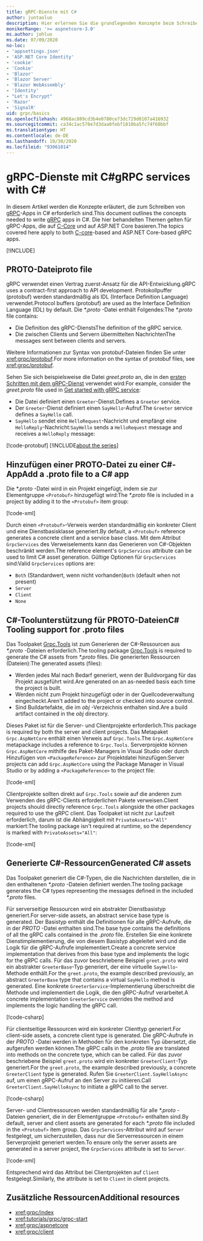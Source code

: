 ```yaml
---
title: gRPC-Dienste mit C#
author: juntaoluo
description: Hier erlernen Sie die grundlegenden Konzepte beim Schreiben von gRPC-Diensten mit C#.
monikerRange: '>= aspnetcore-3.0'
ms.author: johluo
ms.date: 07/09/2020
no-loc:
- 'appsettings.json'
- 'ASP.NET Core Identity'
- 'cookie'
- 'Cookie'
- 'Blazor'
- 'Blazor Server'
- 'Blazor WebAssembly'
- 'Identity'
- "Let's Encrypt"
- 'Razor'
- 'SignalR'
uid: grpc/basics
ms.openlocfilehash: 4968ac889cd3b4e0780ce73dc729d0107a416932
ms.sourcegitcommit: ca34c1ac578e7d3daa0febf1810ba5fc74f60bbf
ms.translationtype: HT
ms.contentlocale: de-DE
ms.lasthandoff: 10/30/2020
ms.locfileid: "93061014"
---
```

# <a name="grpc-services-with-c"></a><span data-ttu-id="c0d03-103">gRPC-Dienste mit C\#</span><span class="sxs-lookup"><span data-stu-id="c0d03-103">gRPC services with C\#</span></span>

<span data-ttu-id="c0d03-104">In diesem Artikel werden die Konzepte erläutert, die zum Schreiben von [gRPC](https://grpc.io/docs/guides/)-Apps in C# erforderlich sind.</span><span class="sxs-lookup"><span data-stu-id="c0d03-104">This document outlines the concepts needed to write [gRPC](https://grpc.io/docs/guides/) apps in C#.</span></span> <span data-ttu-id="c0d03-105">Die hier behandelten Themen gelten für gRPC-Apps, die auf [C-Core](https://grpc.io/blog/grpc-stacks) und auf ASP.NET Core basieren.</span><span class="sxs-lookup"><span data-stu-id="c0d03-105">The topics covered here apply to both [C-core](https://grpc.io/blog/grpc-stacks)-based and ASP.NET Core-based gRPC apps.</span></span>

[!INCLUDE[](~/includes/gRPCazure.md)]

## <a name="proto-file"></a><span data-ttu-id="c0d03-106">PROTO-Datei</span><span class="sxs-lookup"><span data-stu-id="c0d03-106">proto file</span></span>

<span data-ttu-id="c0d03-107">gRPC verwendet einen Vertrag zuerst-Ansatz für die API-Entwicklung.</span><span class="sxs-lookup"><span data-stu-id="c0d03-107">gRPC uses a contract-first approach to API development.</span></span> <span data-ttu-id="c0d03-108">Protokollpuffer (protobuf) werden standardmäßig als IDL (Interface Definition Language) verwendet.</span><span class="sxs-lookup"><span data-stu-id="c0d03-108">Protocol buffers (protobuf) are used as the Interface Definition Language (IDL) by default.</span></span> <span data-ttu-id="c0d03-109">Die *\*.proto* -Datei enthält Folgendes:</span><span class="sxs-lookup"><span data-stu-id="c0d03-109">The *\*.proto* file contains:</span></span>

* <span data-ttu-id="c0d03-110">Die Definition des gRPC-Diensts</span><span class="sxs-lookup"><span data-stu-id="c0d03-110">The definition of the gRPC service.</span></span>
* <span data-ttu-id="c0d03-111">Die zwischen Clients und Servern übermittelten Nachrichten</span><span class="sxs-lookup"><span data-stu-id="c0d03-111">The messages sent between clients and servers.</span></span>

<span data-ttu-id="c0d03-112">Weitere Informationen zur Syntax von protobuf-Dateien finden Sie unter <xref:grpc/protobuf>.</span><span class="sxs-lookup"><span data-stu-id="c0d03-112">For more information on the syntax of protobuf files, see <xref:grpc/protobuf>.</span></span>

<span data-ttu-id="c0d03-113">Sehen Sie sich beispielsweise die Datei *greet.proto* an, die in den [ersten Schritten mit dem gRPC-Dienst](xref:tutorials/grpc/grpc-start) verwendet wird:</span><span class="sxs-lookup"><span data-stu-id="c0d03-113">For example, consider the *greet.proto* file used in [Get started with gRPC service](xref:tutorials/grpc/grpc-start):</span></span>

* <span data-ttu-id="c0d03-114">Die Datei definiert einen `Greeter`-Dienst.</span><span class="sxs-lookup"><span data-stu-id="c0d03-114">Defines a `Greeter` service.</span></span>
* <span data-ttu-id="c0d03-115">Der `Greeter`-Dienst definiert einen `SayHello`-Aufruf.</span><span class="sxs-lookup"><span data-stu-id="c0d03-115">The `Greeter` service defines a `SayHello` call.</span></span>
* <span data-ttu-id="c0d03-116">`SayHello` sendet eine `HelloRequest`-Nachricht und empfängt eine `HelloReply`-Nachricht:</span><span class="sxs-lookup"><span data-stu-id="c0d03-116">`SayHello` sends a `HelloRequest` message and receives a `HelloReply` message:</span></span>

[!code-protobuf[](~/tutorials/grpc/grpc-start/sample/GrpcGreeter/Protos/greet.proto)]
[!INCLUDE[about the series](~/includes/code-comments-loc.md)]

## <a name="add-a-proto-file-to-a-c-app"></a><span data-ttu-id="c0d03-117">Hinzufügen einer PROTO-Datei zu einer C\#-App</span><span class="sxs-lookup"><span data-stu-id="c0d03-117">Add a .proto file to a C\# app</span></span>

<span data-ttu-id="c0d03-118">Die *\*.proto* -Datei wird in ein Projekt eingefügt, indem sie zur Elementgruppe `<Protobuf>` hinzugefügt wird:</span><span class="sxs-lookup"><span data-stu-id="c0d03-118">The *\*.proto* file is included in a project by adding it to the `<Protobuf>` item group:</span></span>

[!code-xml[](~/tutorials/grpc/grpc-start/sample/GrpcGreeter/GrpcGreeter.csproj?highlight=2&range=7-9)]

<span data-ttu-id="c0d03-119">Durch einen `<Protobuf>`-Verweis werden standardmäßig ein konkreter Client und eine Dienstbasisklasse generiert.</span><span class="sxs-lookup"><span data-stu-id="c0d03-119">By default, a `<Protobuf>` reference generates a concrete client and a service base class.</span></span> <span data-ttu-id="c0d03-120">Mit dem Attribut `GrpcServices` des Verweiselements kann das Generieren von C#-Objekten beschränkt werden.</span><span class="sxs-lookup"><span data-stu-id="c0d03-120">The reference element's `GrpcServices` attribute can be used to limit C# asset generation.</span></span> <span data-ttu-id="c0d03-121">Gültige Optionen für `GrpcServices` sind:</span><span class="sxs-lookup"><span data-stu-id="c0d03-121">Valid `GrpcServices` options are:</span></span>

* <span data-ttu-id="c0d03-122">`Both` (Standardwert, wenn nicht vorhanden)</span><span class="sxs-lookup"><span data-stu-id="c0d03-122">`Both` (default when not present)</span></span>
* `Server`
* `Client`
* `None`

## <a name="c-tooling-support-for-proto-files"></a><span data-ttu-id="c0d03-123">C#-Toolunterstützung für PROTO-Dateien</span><span class="sxs-lookup"><span data-stu-id="c0d03-123">C# Tooling support for .proto files</span></span>

<span data-ttu-id="c0d03-124">Das Toolpaket [Grpc.Tools](https://www.nuget.org/packages/Grpc.Tools/) ist zum Generieren der C#-Ressourcen aus *\*.proto* -Dateien erforderlich.</span><span class="sxs-lookup"><span data-stu-id="c0d03-124">The tooling package [Grpc.Tools](https://www.nuget.org/packages/Grpc.Tools/) is required to generate the C# assets from *\*.proto* files.</span></span> <span data-ttu-id="c0d03-125">Die generierten Ressourcen (Dateien):</span><span class="sxs-lookup"><span data-stu-id="c0d03-125">The generated assets (files):</span></span>

* <span data-ttu-id="c0d03-126">Werden jedes Mal nach Bedarf generiert, wenn der Buildvorgang für das Projekt ausgeführt wird.</span><span class="sxs-lookup"><span data-stu-id="c0d03-126">Are generated on an as-needed basis each time the project is built.</span></span>
* <span data-ttu-id="c0d03-127">Werden nicht zum Projekt hinzugefügt oder in der Quellcodeverwaltung eingecheckt.</span><span class="sxs-lookup"><span data-stu-id="c0d03-127">Aren't added to the project or checked into source control.</span></span>
* <span data-ttu-id="c0d03-128">Sind Buildartefakte, die im *obj* -Verzeichnis enthalten sind.</span><span class="sxs-lookup"><span data-stu-id="c0d03-128">Are a build artifact contained in the *obj* directory.</span></span>

<span data-ttu-id="c0d03-129">Dieses Paket ist für die Server- und Clientprojekte erforderlich.</span><span class="sxs-lookup"><span data-stu-id="c0d03-129">This package is required by both the server and client projects.</span></span> <span data-ttu-id="c0d03-130">Das Metapaket `Grpc.AspNetCore` enthält einen Verweis auf `Grpc.Tools`.</span><span class="sxs-lookup"><span data-stu-id="c0d03-130">The `Grpc.AspNetCore` metapackage includes a reference to `Grpc.Tools`.</span></span> <span data-ttu-id="c0d03-131">Serverprojekte können `Grpc.AspNetCore` mithilfe des Paket-Managers in Visual Studio oder durch Hinzufügen von `<PackageReference>` zur Projektdatei hinzufügen:</span><span class="sxs-lookup"><span data-stu-id="c0d03-131">Server projects can add `Grpc.AspNetCore` using the Package Manager in Visual Studio or by adding a `<PackageReference>` to the project file:</span></span>

[!code-xml[](~/tutorials/grpc/grpc-start/sample/GrpcGreeter/GrpcGreeter.csproj?highlight=1&range=12)]

<span data-ttu-id="c0d03-132">Clientprojekte sollten direkt auf `Grpc.Tools` sowie auf die anderen zum Verwenden des gRPC-Clients erforderlichen Pakete verweisen.</span><span class="sxs-lookup"><span data-stu-id="c0d03-132">Client projects should directly reference `Grpc.Tools` alongside the other packages required to use the gRPC client.</span></span> <span data-ttu-id="c0d03-133">Das Toolpaket ist nicht zur Laufzeit erforderlich, darum ist die Abhängigkeit mit `PrivateAssets="All"` markiert:</span><span class="sxs-lookup"><span data-stu-id="c0d03-133">The tooling package isn't required at runtime, so the dependency is marked with `PrivateAssets="All"`:</span></span>

[!code-xml[](~/tutorials/grpc/grpc-start/sample/GrpcGreeterClient/GrpcGreeterClient.csproj?highlight=3&range=9-11)]

## <a name="generated-c-assets"></a><span data-ttu-id="c0d03-134">Generierte C#-Ressourcen</span><span class="sxs-lookup"><span data-stu-id="c0d03-134">Generated C# assets</span></span>

<span data-ttu-id="c0d03-135">Das Toolpaket generiert die C#-Typen, die die Nachrichten darstellen, die in den enthaltenen *\*.proto* -Dateien definiert werden.</span><span class="sxs-lookup"><span data-stu-id="c0d03-135">The tooling package generates the C# types representing the messages defined in the included *\*.proto* files.</span></span>

<span data-ttu-id="c0d03-136">Für serverseitige Ressourcen wird ein abstrakter Dienstbasistyp generiert.</span><span class="sxs-lookup"><span data-stu-id="c0d03-136">For server-side assets, an abstract service base type is generated.</span></span> <span data-ttu-id="c0d03-137">Der Basistyp enthält die Definitionen für alle gRPC-Aufrufe, die in der *PROTO* -Datei enthalten sind.</span><span class="sxs-lookup"><span data-stu-id="c0d03-137">The base type contains the definitions of all the gRPC calls contained in the *.proto* file.</span></span> <span data-ttu-id="c0d03-138">Erstellen Sie eine konkrete Dienstimplementierung, die von diesem Basistyp abgeleitet wird und die Logik für die gRPC-Aufrufe implementiert.</span><span class="sxs-lookup"><span data-stu-id="c0d03-138">Create a concrete service implementation that derives from this base type and implements the logic for the gRPC calls.</span></span> <span data-ttu-id="c0d03-139">Für das zuvor beschriebene Beispiel `greet.proto` wird ein abstrakter `GreeterBase`-Typ generiert, der eine virtuelle `SayHello`-Methode enthält.</span><span class="sxs-lookup"><span data-stu-id="c0d03-139">For the `greet.proto`, the example described previously, an abstract `GreeterBase` type that contains a virtual `SayHello` method is generated.</span></span> <span data-ttu-id="c0d03-140">Eine konkrete `GreeterService`-Implementierung überschreibt die Methode und implementiert die Logik, die den gRPC-Aufruf verarbeitet.</span><span class="sxs-lookup"><span data-stu-id="c0d03-140">A concrete implementation `GreeterService` overrides the method and implements the logic handling the gRPC call.</span></span>

[!code-csharp[](~/tutorials/grpc/grpc-start/sample/GrpcGreeter/Services/GreeterService.cs?name=snippet)]

<span data-ttu-id="c0d03-141">Für clientseitige Ressourcen wird ein konkreter Clienttyp generiert.</span><span class="sxs-lookup"><span data-stu-id="c0d03-141">For client-side assets, a concrete client type is generated.</span></span> <span data-ttu-id="c0d03-142">Die gRPC-Aufrufe in der *PROTO* -Datei werden in Methoden für den konkreten Typ übersetzt, die aufgerufen werden können.</span><span class="sxs-lookup"><span data-stu-id="c0d03-142">The gRPC calls in the *.proto* file are translated into methods on the concrete type, which can be called.</span></span> <span data-ttu-id="c0d03-143">Für das zuvor beschriebene Beispiel `greet.proto` wird ein konkreter `GreeterClient`-Typ generiert.</span><span class="sxs-lookup"><span data-stu-id="c0d03-143">For the `greet.proto`, the example described previously, a concrete `GreeterClient` type is generated.</span></span> <span data-ttu-id="c0d03-144">Rufen Sie `GreeterClient.SayHelloAsync` auf, um einen gRPC-Aufruf an den Server zu initiieren.</span><span class="sxs-lookup"><span data-stu-id="c0d03-144">Call `GreeterClient.SayHelloAsync` to initiate a gRPC call to the server.</span></span>

[!code-csharp[](~/tutorials/grpc/grpc-start/sample/GrpcGreeterClient/Program.cs?name=snippet)]

<span data-ttu-id="c0d03-145">Server- und Clientressourcen werden standardmäßig für alle *\*.proto* -Dateien generiert, die in der Elementgruppe `<Protobuf>` enthalten sind.</span><span class="sxs-lookup"><span data-stu-id="c0d03-145">By default, server and client assets are generated for each *\*.proto* file included in the `<Protobuf>` item group.</span></span> <span data-ttu-id="c0d03-146">Das `GrpcServices`-Attribut wird auf `Server` festgelegt, um sicherzustellen, dass nur die Serverressourcen in einem Serverprojekt generiert werden.</span><span class="sxs-lookup"><span data-stu-id="c0d03-146">To ensure only the server assets are generated in a server project, the `GrpcServices` attribute is set to `Server`.</span></span>

[!code-xml[](~/tutorials/grpc/grpc-start/sample/GrpcGreeter/GrpcGreeter.csproj?highlight=2&range=7-9)]

<span data-ttu-id="c0d03-147">Entsprechend wird das Attribut bei Clientprojekten auf `Client` festgelegt.</span><span class="sxs-lookup"><span data-stu-id="c0d03-147">Similarly, the attribute is set to `Client` in client projects.</span></span>

## <a name="additional-resources"></a><span data-ttu-id="c0d03-148">Zusätzliche Ressourcen</span><span class="sxs-lookup"><span data-stu-id="c0d03-148">Additional resources</span></span>

* <xref:grpc/index>
* <xref:tutorials/grpc/grpc-start>
* <xref:grpc/aspnetcore>
* <xref:grpc/client>
